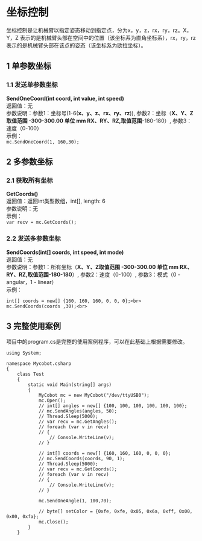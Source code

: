 # 坐标控制
坐标控制是让机械臂以指定姿态移动到指定点，分为x，y，z，rx，ry，rz。X，Y，Z 表示的是机械臂头部在空间中的位置（该坐标系为直角坐标系），rx，ry，rz表示的是机械臂头部在该点的姿态（该坐标系为欧拉坐标）。<br>
## 1 单参数坐标
### 1.1 发送单参数坐标<br>
**SendOneCoord(int coord, int value, int speed)**<br>
返回值：无<br>
参数说明：参数1：坐标号(1-6(**x、y、z、rx、ry、rz**)), 参数2：坐标（**X、Y、Z取值范围 -300-300.00 单位 mm  RX、RY、RZ,取值范围**-180-180）, 参数3：速度（0-100）<br>
示例：<br>
	`mc.SendOneCoord(1, 160,30);`
## 2 多参数坐标
### 2.1 获取所有坐标<br>
**GetCoords()**<br>
返回值：返回int类型数组，int[], length: 6<br>
参数说明：无<br>
示例：<br>
	`var recv = mc.GetCoords();`
### 2.2 发送多参数坐标<br>
**SendCoords(int[] coords, int speed, int mode)**<br>
返回值：无<br>
参数说明：参数1：所有坐标（**X、Y、Z取值范围 -300-300.00 单位 mm  RX、RY、RZ,取值范围-180-180**）, 参数2：速度（0-100）, 参数3：模式（0 - angular，1 - linear）<br>
示例：<br>

	int[] coords = new[] {160, 160, 160, 0, 0, 0};<br>
	mc.SendCoords(coords ,30);<br>

## 3 完整使用案例
项目中的program.cs是完整的使用案例程序，可以在此基础上根据需要修改。<br>

	using System;
	
	namespace Mycobot.csharp
	{
	    class Test 
	    {
	        static void Main(string[] args)
	        {
	            MyCobot mc = new MyCobot("/dev/ttyUSB0");
	            mc.Open();
	            // int[] angles = new[] {100, 100, 100, 100, 100, 100};
	            // mc.SendAngles(angles, 50);
	            // Thread.Sleep(5000);
	            // var recv = mc.GetAngles();
	            // foreach (var v in recv)
	            // {
	                // Console.WriteLine(v);
	            // }
	            
	            // int[] coords = new[] {160, 160, 160, 0, 0, 0};
	            // mc.SendCoords(coords, 90, 1);
	            // Thread.Sleep(5000);
	            // var recv = mc.GetCoords();
	            // foreach (var v in recv)
	            // {
	                // Console.WriteLine(v);
	            // }
	            
	            mc.SendOneAngle(1, 100,70);
	
	            // byte[] setColor = {0xfe, 0xfe, 0x05, 0x6a, 0xff, 0x00, 0x00, 0xfa};
	            mc.Close();
	        }
	    }
